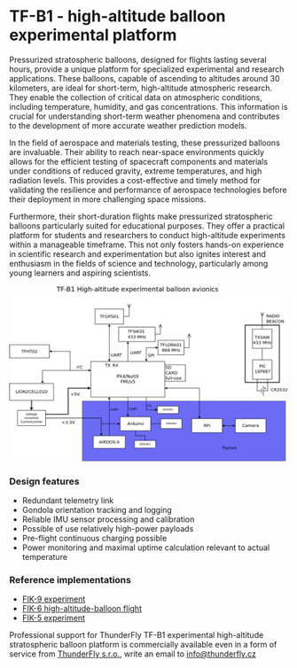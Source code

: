 # TF-B1 - high-altitude balloon experimental platform

Pressurized stratospheric balloons, designed for flights lasting several hours, provide a unique platform for specialized experimental and research applications. These balloons, capable of ascending to altitudes around 30 kilometers, are ideal for short-term, high-altitude atmospheric research. They enable the collection of critical data on atmospheric conditions, including temperature, humidity, and gas concentrations. This information is crucial for understanding short-term weather phenomena and contributes to the development of more accurate weather prediction models.

In the field of aerospace and materials testing, these pressurized balloons are invaluable. Their ability to reach near-space environments quickly allows for the efficient testing of spacecraft components and materials under conditions of reduced gravity, extreme temperatures, and high radiation levels. This provides a cost-effective and timely method for validating the resilience and performance of aerospace technologies before their deployment in more challenging space missions.

Furthermore, their short-duration flights make pressurized stratospheric balloons particularly suited for educational purposes. They offer a practical platform for students and researchers to conduct high-altitude experiments within a manageable timeframe. This not only fosters hands-on experience in scientific research and experimentation but also ignites interest and enthusiasm in the fields of science and technology, particularly among young learners and aspiring scientists.

![Block diagram](doc/img/block_schematics.png)

### Design features 

  * Redundant telemetry link 
  * Gondola orientation tracking and logging 
  * Reliable IMU sensor processing and calibration
  * Possible of use relatively high-power payloads
  * Pre-flight continuous charging possible
  * Power monitoring and maximal uptime calculation relevant to actual temperature

### Reference implementations 

  * [FIK-9 experiment](https://github.com/ODZ-UJF-AV-CR/FIK-9)
  * [FIK-6 high-altitude-balloon flight](https://github.com/ODZ-UJF-AV-CR/FIK-6)
  * [FIK-5 experiment](https://github.com/ODZ-UJF-AV-CR/FIK-5)

Professional support for ThunderFly TF-B1 experimental high-altitude stratospheric balloon platform is commercially available even in a form of service from [ThunderFly s.r.o.](https://www.thunderfly.cz/), write an email to info@thunderfly.cz
